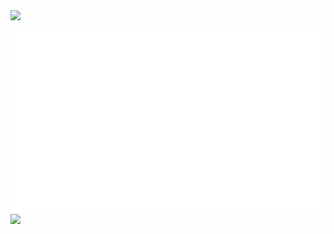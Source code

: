 <p>
  <img align="center" src="https://github-readme-stats.vercel.app/api?username=maimanazani&count_private=true&theme=darcula">
</p>
<p>
  <img align="center" src="https://github.com/maimanazani/github-stats/blob/master/generated/overview.svg">
  <img align="center" src="https://github.com/username/github-stats/blob/master/generated/languages.svg">
</p>
